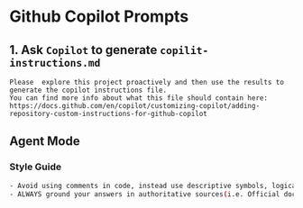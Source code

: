 # Github Copilot Prompts


## 1. Ask `Copilot` to generate `copilit-instructions.md`

```mardown
Please  explore this project proactively and then use the results to generate the copilot instructions file.
You can find more info about what this file should contain here: https://docs.github.com/en/copilot/customizing-copilot/adding-repository-custom-instructions-for-github-copilot
```

## Agent Mode

### Style Guide

```bash
- Avoid using comments in code, instead use descriptive symbols, logical project structure optimised for feature localisaion
- ALWAYS ground your answers in authoritative sources(i.e. Official docs or reputable web sources) before giving conclusions.
```
